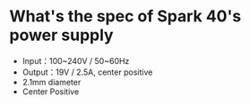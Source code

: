 # What's the spec of Spark 40's power supply  
-   Input：100~240V / 50~60Hz
-   Output：19V / 2.5A, center positive
-   2.1mm diameter
-   Center Positive
